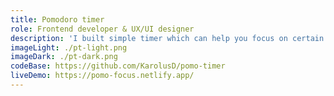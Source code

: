 ```yaml
---
title: Pomodoro timer
role: Frontend developer & UX/UI designer
description: 'I built simple timer which can help you focus on certain task for specific amount of time by using pomodoro technique. You are able to setup your daily focus goal and timer intervals as you wish. If you have really tight schedule and a lot of meetings, this timer can save your day.'
imageLight: ./pt-light.png
imageDark: ./pt-dark.png
codeBase: https://github.com/KarolusD/pomo-timer
liveDemo: https://pomo-focus.netlify.app/ 
---
```

